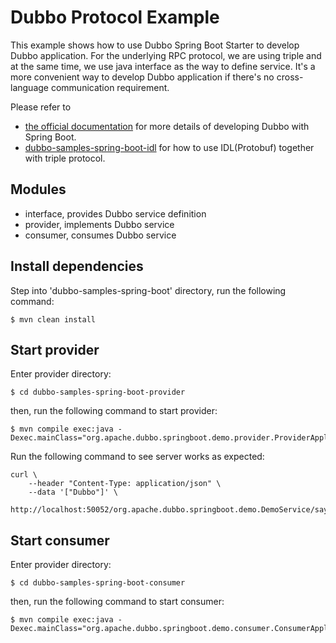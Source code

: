 # Dubbo Protocol Example

This example shows how to use Dubbo Spring Boot Starter to develop Dubbo application. For the underlying RPC protocol, we are using triple and at the same time, we use java interface as the way to define service. It's a more convenient way to develop Dubbo application if there's no cross-language communication requirement.

Please refer to
* [the official documentation](https://dubbo.apache.org/zh-cn/overview/quickstart/java/spring-boot/) for more details of developing Dubbo with Spring Boot.
* [dubbo-samples-spring-boot-idl](../dubbo-samples-spring-boot-idl) for how to use IDL(Protobuf) together with triple protocol.

## Modules
* interface, provides Dubbo service definition
* provider, implements Dubbo service
* consumer, consumes Dubbo service

## Install dependencies
Step into 'dubbo-samples-spring-boot' directory, run the following command:

```shell
$ mvn clean install
```

## Start provider
Enter provider directory:
```shell
$ cd dubbo-samples-spring-boot-provider
```

then, run the following command to start provider:
```shell
$ mvn compile exec:java -Dexec.mainClass="org.apache.dubbo.springboot.demo.provider.ProviderApplication"
```

Run the following command to see server works as expected:
```shell
curl \
    --header "Content-Type: application/json" \
    --data '["Dubbo"]' \
    http://localhost:50052/org.apache.dubbo.springboot.demo.DemoService/sayHello/
```

## Start consumer
Enter provider directory:
```shell
$ cd dubbo-samples-spring-boot-consumer
```

then, run the following command to start consumer:
```shell
$ mvn compile exec:java -Dexec.mainClass="org.apache.dubbo.springboot.demo.consumer.ConsumerApplication"
```

